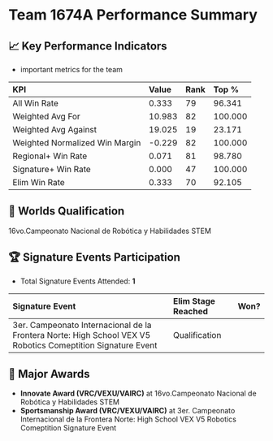 # Team 1674A Performance Summary

## 📈 Key Performance Indicators
- important metrics for the team

| KPI | Value | Rank | Top % |
|:---|:-----|:----|:-----|
| All Win Rate | 0.333 | 79 | 96.341 |
| Weighted Avg For | 10.983 | 82 | 100.000 |
| Weighted Avg Against | 19.025 | 19 | 23.171 |
| Weighted Normalized Win Margin | -0.229 | 82 | 100.000 |
| Regional+ Win Rate | 0.071 | 81 | 98.780 |
| Signature+ Win Rate | 0.000 | 47 | 100.000 |
| Elim Win Rate | 0.333 | 70 | 92.105 |


## 🎯 Worlds Qualification
16vo.Campeonato Nacional de Robótica y Habilidades STEM

## 🏆 Signature Events Participation
- Total Signature Events Attended: **1**

| Signature Event | Elim Stage Reached | Won? |
|:----------------|:-------------------|:----|
| 3er. Campeonato Internacional de la Frontera Norte: High School VEX V5 Robotics Comeptition Signature Event | Qualification |  |


## 🥇 Major Awards
- **Innovate Award (VRC/VEXU/VAIRC)** at 16vo.Campeonato Nacional de Robótica y Habilidades STEM
- **Sportsmanship Award (VRC/VEXU/VAIRC)** at 3er. Campeonato Internacional de la Frontera Norte: High School VEX V5 Robotics Comeptition Signature Event

